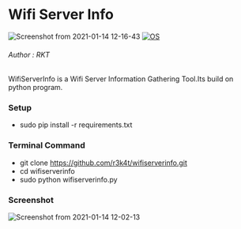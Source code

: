 

# Wifi Server Info

![Screenshot from 2021-01-14 12-16-43](https://user-images.githubusercontent.com/69615463/104553178-679d1c00-5664-11eb-853d-0cc06c03a31d.png)
[![OS](https://img.shields.io/badge/Tested%20On-Linux-purple.svg)](https://en.wikipedia.org/wiki/Linux)
<h6>Author : RKT</h6>

WifiServerInfo is a Wifi Server Information Gathering Tool.Its build on python program.

### Setup ###

+ sudo pip install -r requirements.txt

### Terminal Command ###

+ git clone https://github.com/r3k4t/wifiserverinfo.git
+ cd wifiserverinfo
+ sudo python wifiserverinfo.py

### Screenshot ###

![Screenshot from 2021-01-14 12-02-13](https://user-images.githubusercontent.com/69615463/104553252-8a2f3500-5664-11eb-9332-d965343dc063.png)

